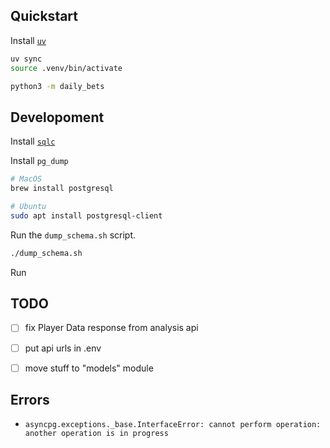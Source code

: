 ## Quickstart

Install [`uv`](https://docs.astral.sh/uv/getting-started/installation/)

```bash
uv sync
source .venv/bin/activate

python3 -m daily_bets
```

## Developoment

Install [`sqlc`](https://docs.sqlc.dev/en/stable/overview/install.html)

Install `pg_dump`

```bash
# MacOS
brew install postgresql

# Ubuntu
sudo apt install postgresql-client
```

Run the `dump_schema.sh` script.

```bash
./dump_schema.sh
```

Run

## TODO

- [ ] fix Player Data response from analysis api
- [ ] put api urls in .env
- [ ] move stuff to "models" module


## Errors

- `asyncpg.exceptions._base.InterfaceError: cannot perform operation: another operation is in progress`